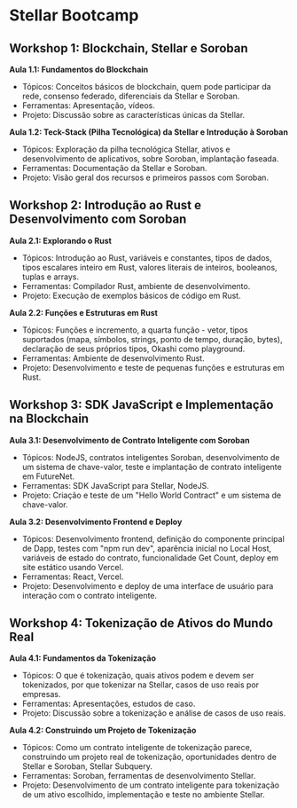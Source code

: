 # Stellar Bootcamp

## Workshop 1: Blockchain, Stellar e Soroban

**Aula 1.1: Fundamentos do Blockchain**

- Tópicos: Conceitos básicos de blockchain, quem pode participar da rede, consenso federado, diferenciais da Stellar e Soroban.
- Ferramentas: Apresentação, vídeos.
- Projeto: Discussão sobre as características únicas da Stellar.

**Aula 1.2: Teck-Stack (Pilha Tecnológica) da Stellar e Introdução à Soroban**

- Tópicos: Exploração da pilha tecnológica Stellar, ativos e desenvolvimento de aplicativos, sobre Soroban, implantação faseada.
- Ferramentas: Documentação da Stellar e Soroban.
- Projeto: Visão geral dos recursos e primeiros passos com Soroban.

## Workshop 2: Introdução ao Rust e Desenvolvimento com Soroban

**Aula 2.1: Explorando o Rust**

- Tópicos: Introdução ao Rust, variáveis e constantes, tipos de dados, tipos escalares inteiro em Rust, valores literais de inteiros, booleanos, tuplas e arrays.
- Ferramentas: Compilador Rust, ambiente de desenvolvimento.
- Projeto: Execução de exemplos básicos de código em Rust.

**Aula 2.2: Funções e Estruturas em Rust**

- Tópicos: Funções e incremento, a quarta função - vetor, tipos suportados (mapa, símbolos, strings, ponto de tempo, duração, bytes), declaração de seus próprios tipos, Okashi como playground.
- Ferramentas: Ambiente de desenvolvimento Rust.
- Projeto: Desenvolvimento e teste de pequenas funções e estruturas em Rust.

## Workshop 3: SDK JavaScript e Implementação na Blockchain

**Aula 3.1: Desenvolvimento de Contrato Inteligente com Soroban**

- Tópicos: NodeJS, contratos inteligentes Soroban, desenvolvimento de um sistema de chave-valor, teste e implantação de contrato inteligente em FutureNet.
- Ferramentas: SDK JavaScript para Stellar, NodeJS.
- Projeto: Criação e teste de um "Hello World Contract" e um sistema de chave-valor.

**Aula 3.2: Desenvolvimento Frontend e Deploy**

- Tópicos: Desenvolvimento frontend, definição do componente principal de Dapp, testes com "npm run dev", aparência inicial no Local Host, variáveis de estado do contrato, funcionalidade Get Count, deploy em site estático usando Vercel.
- Ferramentas: React, Vercel.
- Projeto: Desenvolvimento e deploy de uma interface de usuário para interação com o contrato inteligente.


## Workshop 4: Tokenização de Ativos do Mundo Real

**Aula 4.1: Fundamentos da Tokenização**

- Tópicos: O que é tokenização, quais ativos podem e devem ser tokenizados, por que tokenizar na Stellar, casos de uso reais por empresas.
- Ferramentas: Apresentações, estudos de caso.
- Projeto: Discussão sobre a tokenização e análise de casos de uso reais.

**Aula 4.2: Construindo um Projeto de Tokenização**

- Tópicos: Como um contrato inteligente de tokenização parece, construindo um projeto real de tokenização, oportunidades dentro de Stellar e Soroban, Stellar Subquery.
- Ferramentas: Soroban, ferramentas de desenvolvimento Stellar.
- Projeto: Desenvolvimento de um contrato inteligente para tokenização de um ativo escolhido, implementação e teste no ambiente Stellar.
